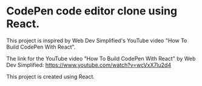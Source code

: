 # CodePen code editor clone using React.
This project is inspired by Web Dev Simplified's YouTube video "How To Build CodePen With React".

The link for the YouTube video "How To Build CodePen With React" by Web Dev Simplified:
https://www.youtube.com/watch?v=wcVxX7lu2d4


This project is created using React.
